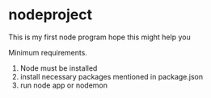 # nodeproject

This is my first node program hope this might help you 

Minimum requirements.

1) Node must be installed
2) install necessary packages mentioned in package.json
3) run node app or nodemon
